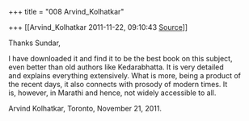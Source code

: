 +++
title = "008 Arvind_Kolhatkar"

+++
[[Arvind_Kolhatkar	2011-11-22, 09:10:43 [Source](https://groups.google.com/g/samskrita/c/pXfJHrvRj-c)]]



Thanks Sundar,

I have downloaded it and find it to be the best book on this subject,  
even better than old authors like Kedarabhatta. It is very detailed  
and explains everything extensively. What is more, being a product of  
the recent days, it also connects with prosody of modern times. It  
is, however, in Marathi and hence, not widely accessible to all.

Arvind Kolhatkar, Toronto, November 21, 2011.  

